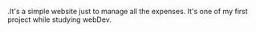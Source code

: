.It's a simple website just to manage all the expenses. It's one of my first project while studying webDev.
